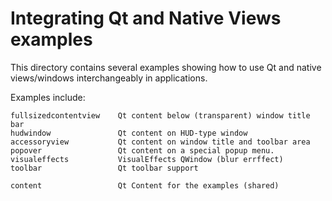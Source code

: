 Integrating Qt and Native Views examples
=================================================

This directory contains several examples showing how to use
Qt and native views/windows interchangeably in applications.

Examples include:

    fullsizedcontentview    Qt content below (transparent) window title bar
    hudwindow               Qt content on HUD-type window
    accessoryview           Qt content on window title and toolbar area
    popover                 Qt content on a special popup menu.
    visualeffects           VisualEffects QWindow (blur errffect)
    toolbar                 Qt toolbar support

    content                 Qt Content for the examples (shared)

